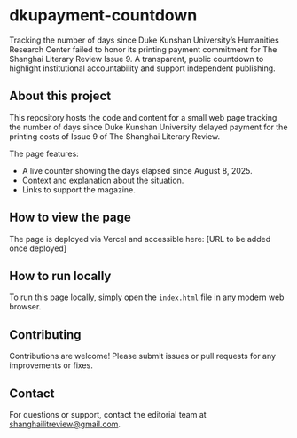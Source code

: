 # dkupayment-countdown

Tracking the number of days since Duke Kunshan University’s Humanities Research Center failed to honor its printing payment commitment for The Shanghai Literary Review Issue 9. A transparent, public countdown to highlight institutional accountability and support independent publishing.

## About this project

This repository hosts the code and content for a small web page tracking the number of days since Duke Kunshan University delayed payment for the printing costs of Issue 9 of The Shanghai Literary Review.

The page features:

- A live counter showing the days elapsed since August 8, 2025.
- Context and explanation about the situation.
- Links to support the magazine.

## How to view the page

The page is deployed via Vercel and accessible here: [URL to be added once deployed]

## How to run locally

To run this page locally, simply open the `index.html` file in any modern web browser.

## Contributing

Contributions are welcome! Please submit issues or pull requests for any improvements or fixes.

## Contact

For questions or support, contact the editorial team at shanghailitreview@gmail.com.
